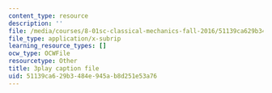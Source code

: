 ```yaml
---
content_type: resource
description: ''
file: /media/courses/8-01sc-classical-mechanics-fall-2016/51139ca629b3484e945ab8d251e53a76_ZBlHexE8m6A.srt
file_type: application/x-subrip
learning_resource_types: []
ocw_type: OCWFile
resourcetype: Other
title: 3play caption file
uid: 51139ca6-29b3-484e-945a-b8d251e53a76
---
```

